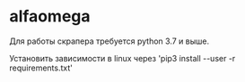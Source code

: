# alfaomega

Для работы скрапера требуется python 3.7 и выше.

Установить зависимости в linux через 'pip3 install --user -r requirements.txt'
